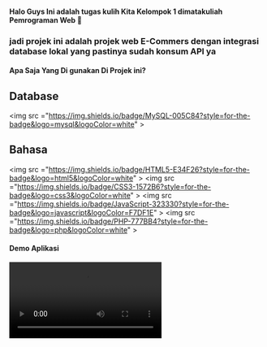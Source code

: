 #### Halo Guys Ini adalah tugas kulih Kita Kelompok 1 dimatakuliah Pemrograman Web 🙌

### jadi projek ini adalah projek web E-Commers dengan integrasi database lokal yang pastinya sudah konsum API ya

#### Apa Saja Yang Di gunakan Di Projek ini?

## Database

<img src ="https://img.shields.io/badge/MySQL-005C84?style=for-the-badge&logo=mysql&logoColor=white" \>

## Bahasa

<img src ="https://img.shields.io/badge/HTML5-E34F26?style=for-the-badge&logo=html5&logoColor=white" \>
<img src ="https://img.shields.io/badge/CSS3-1572B6?style=for-the-badge&logo=css3&logoColor=white" \>
<img src ="https://img.shields.io/badge/JavaScript-323330?style=for-the-badge&logo=javascript&logoColor=F7DF1E" \>
<img src ="https://img.shields.io/badge/PHP-777BB4?style=for-the-badge&logo=php&logoColor=white" \>

#### Demo Aplikasi

![Demo aplikasi](public\assets\demo\demoApp.mp4)
